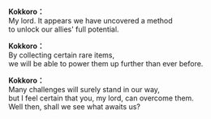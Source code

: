 # 

  
**Kokkoro：**  
My lord. It appears we have uncovered a method  
to unlock our allies' full potential.  
  
**Kokkoro：**  
By collecting certain rare items,  
we will be able to power them up further than ever before.  
  
**Kokkoro：**  
Many challenges will surely stand in our way,  
but I feel certain that you, my lord, can overcome them.  
Well then, shall we see what awaits us?  
